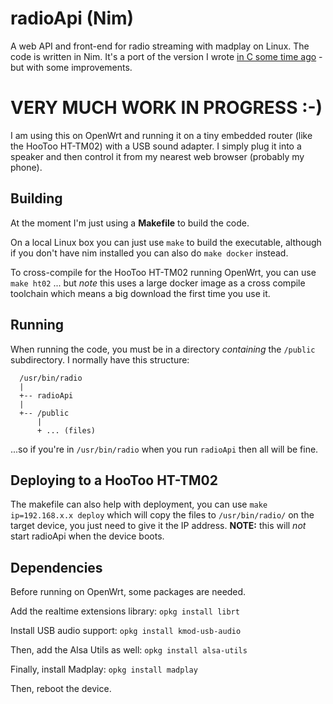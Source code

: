 # radioApi (Nim)
A web API and front-end for radio streaming with madplay on Linux. The code is written in Nim.
It's a port of the version I wrote [in C some time ago](https://github.com/davidsblog/radioApi) -
but with some improvements.

# VERY MUCH WORK IN PROGRESS :-)

I am using this on OpenWrt and running it on a tiny embedded router (like the HooToo HT-TM02) with a USB sound adapter.
I simply plug it into a speaker and then control it from my nearest web browser (probably my phone).

## Building
At the moment I'm just using a **Makefile** to build the code.

On a local Linux box you can just use `make` to build the executable, although if you don't have nim
installed you can also do `make docker` instead.

To cross-compile for the HooToo HT-TM02 running OpenWrt, you can use `make ht02` ... but *note* this uses a
large docker image as a cross compile toolchain which means a big download the first time you use it.

## Running
When running the code, you must be in a directory *containing* the `/public` subdirectory. I normally have
this structure:

```
  /usr/bin/radio
  |
  +-- radioApi
  |
  +-- /public
      |
      + ... (files)
```

...so if you're in `/usr/bin/radio` when you run `radioApi` then all will be fine.

## Deploying to a HooToo HT-TM02
The makefile can also help with deployment, you can use `make ip=192.168.x.x deploy` which will copy
the files to `/usr/bin/radio/` on the target device, you just need to give it the IP address.
**NOTE:** this will _not_ start radioApi when the device boots.

## Dependencies
Before running on OpenWrt, some packages are needed.

Add the realtime extensions library:
`opkg install librt`

Install USB audio support:
`opkg install kmod-usb-audio`

Then, add the Alsa Utils as well:
`opkg install alsa-utils`

Finally, install Madplay:
`opkg install madplay`

Then, reboot the device.
